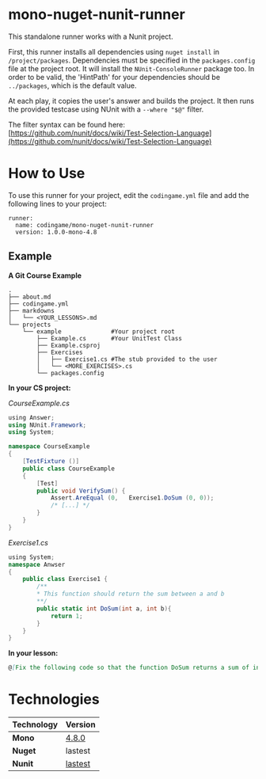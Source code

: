 # mono-nuget-nunit-runner

This standalone runner works with a Nunit project.

First, this runner installs all dependencies using `nuget install` in `/project/packages`. Dependencies must be specified in the `packages.config` file at the project root. It will install the `NUnit-ConsoleRunner` package too. In order to be valid, the 'HintPath' for your dependencies should be `../packages`, which is the default value.

At each play, it copies the user's answer and builds the project. It then runs the provided testcase using NUnit with  a `--where "$@"` filter.

The filter syntax can be found here: [https://github.com/nunit/docs/wiki/Test-Selection-Language](https://github.com/nunit/docs/wiki/Test-Selection-Language)

# How to Use

To use this runner for your project, edit the `codingame.yml` file and add the following lines to your project:

    runner:
      name: codingame/mono-nuget-nunit-runner
      version: 1.0.0-mono-4.8

## Example

**A Git Course Example**

```
.
├── about.md
├── codingame.yml
├── markdowns
│   └── <YOUR_LESSONS>.md
└── projects
    └── example              #Your project root
        ├── Example.cs       #Your UnitTest Class
        ├── Example.csproj 
        ├── Exercises
        │   ├── Exercise1.cs #The stub provided to the user
        │   └── <MORE_EXERCISES>.cs
    	└── packages.config
```

**In your CS project:**

*CourseExample.cs*
```cs
﻿using Answer;
using NUnit.Framework;
using System;

namespace CourseExample
{
    [TestFixture ()]
    public class CourseExample
    {
        [Test]
        public void VerifySum() {
            Assert.AreEqual (0,   Exercise1.DoSum (0, 0));
            /* [...] */
        }
    }
}
```

*Exercise1.cs*
```cs
﻿using System;
namespace Anwser
{
    public class Exercise1 {
        /**
        * This function should return the sum between a and b
        **/
        public static int DoSum(int a, int b){
            return 1;
        }
    }
}
```

**In your lesson:**
```md
@[Fix the following code so that the function DoSum returns a sum of integer]({"stubs": ["Exercises/Exercise1.cs"],"command": "'name == VerifySum'"})
```

# Technologies

| Technology    |     Version     |
| ------------- | --------------- |
| **Mono**      |      [4.8.0](http://www.mono-project.com/docs/about-mono/releases/4.8.0)      |
| **Nuget**      |      lastest      |
| **Nunit**     |      [lastest](https://github.com/nunit/docs/wiki/NUnit-Documentation)      |
